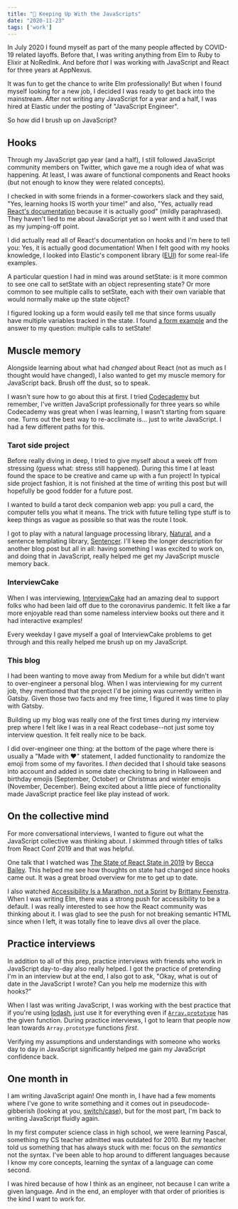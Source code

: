 ```yaml
---
title: "🍿 Keeping Up With the JavaScripts"
date: "2020-11-23"
tags: ['work']
---
```


In July 2020 I found myself as part of the many people affected by COVID-19 related layoffs. Before that, I was writing anything from Elm to Ruby to Elixir at NoRedInk. And before _that_ I was working with JavaScript and React for three years at AppNexus.

It was fun to get the chance to write Elm professionally! But when I found myself looking for a new job, I decided I was ready to get back into the mainstream. After not writing any JavaScript for a year and a half, I was hired at Elastic under the posting of "JavaScript Engineer".

So how did I brush up on JavaScript?

## Hooks

Through my JavaScript gap year (and a half), I still followed JavaScript community members on Twitter, which gave me a rough idea of what was happening. At least, I was aware of functional components and React hooks (but not enough to know they were related concepts).

I checked in with some friends in a former-coworkers slack and they said, "Yes, learning hooks IS worth your time!" and also, "Yes, actually read [React's documentation](https://reactjs.org/docs/hooks-intro.html) because it is actually good" (mildly paraphrased). They haven't lied to me about JavaScript yet so I went with it and used that as my jumping-off point.

I did actually read all of React's documentation on hooks and I'm here to tell you: Yes, it is actually good documentation! When I felt good with my hooks knowledge, I looked into Elastic's component library ([EUI](https://elastic.github.io/eui/)) for some real-life examples.

A particular question I had in mind was around setState: is it more common to see one call to setState with an object representing state? Or more common to see multiple calls to setState, each with their own variable that would normally make up the state object?

I figured looking up a form would easily tell me that since forms usually have multiple variables tracked in the state. I found [a form example](https://elastic.github.io/eui/#/forms/form-layouts#form-and-form-rows) and the answer to my question: multiple calls to setState!

## Muscle memory

Alongside learning about what had _changed_ about React (not as much as I thought would have changed), I also wanted to get my muscle memory for JavaScript back. Brush off the dust, so to speak.

I wasn't sure how to go about this at first. I tried [Codecademy](https://www.codecademy.com/) but remember, I've written JavaScript professionally for three years so while Codecademy was great when I was learning, I wasn't starting from square one. Turns out the best way to re-acclimate is... just to write JavaScript. I had a few different paths for this.

### Tarot side project

Before really diving in deep, I tried to give myself about a week off from stressing (guess what: stress still happened). During this time I at least found the space to be creative and came up with a fun project! In typical side project fashion, it is not finished at the time of writing this post but will hopefully be good fodder for a future post.

I wanted to build a tarot deck companion web app: you pull a card, the computer tells you what it means. The trick with future telling type stuff is to keep things as vague as possible so that was the route I took.

I got to play with a natural language processing library, [Natural](https://github.com/NaturalNode/natural), and a sentence templating library, [Sentencer](http://kylestetz.github.io/Sentencer/). I'll keep the longer description for another blog post but all in all: having something I was excited to work on, and doing that in JavaScript, really helped me get my JavaScript muscle memory back.

### InterviewCake

When I was interviewing, [InterviewCake](https://www.interviewcake.com/) had an amazing deal to support folks who had been laid off due to the coronavirus pandemic. It felt like a far more enjoyable read than some nameless interview books out there and it had interactive examples!

Every weekday I gave myself a goal of InterviewCake problems to get through and this really helped me brush up on my JavaScript.

### This blog

I had been wanting to move away from Medium for a while but didn't want to over-engineer a personal blog. When I was interviewing for my current job, they mentioned that the project I'd be joining was currently written in Gatsby. Given those two facts and my free time, I figured it was time to play with Gatsby.

Building up my blog was really one of the first times during my interview prep where I felt like I was in a real React codebase--not just some toy interview question. It felt really nice to be back.

I did over-engineer one thing: at the bottom of the page where there is usually a "Made with ❤️" statement, I added functionality to randomize the emoji from some of my favorites. I _then_ decided that I should take seasons into account and added in some date checking to bring in Halloween and birthday emojis (September, October) or Christmas and winter emojis (November, December). Being excited about a little piece of functionality made JavaScript practice feel like play instead of work.

## On the collective mind

For more conversational interviews, I wanted to figure out what the JavaScript collective was thinking about. I skimmed through titles of talks from React Conf 2019 and that was helpful.

One talk that I watched was [The State of React State in 2019](https://www.youtube.com/watch?v=wUMMUyQtMSg) by [Becca Bailey](https://twitter.com/beccaliz). This helped me see how thoughts on state had changed since hooks came out. It was a great broad overview for me to get up to date.

I also watched [Accessibility Is a Marathon, not a Sprint](https://www.youtube.com/watch?v=ONSD-t4gBb8) by [Brittany Feenstra](https://twitter.com/BrittanyIRL). When I was writing Elm, there was a strong push for accessibility to be a default. I was really interested to see how the React community was thinking about it. I was glad to see the push for not breaking semantic HTML since when I left, it was totally fine to leave divs all over the place.

## Practice interviews

In addition to all of this prep, practice interviews with friends who work in JavaScript day-to-day also really helped. I got the practice of pretending I'm in an interview but at the end, I also got to ask, "Okay, what is out of date in the JavaScript I wrote? Can you help me modernize this with hooks?"

When I last was writing JavaScript, I was working with the best practice that if you're using [lodash](https://lodash.com/docs), just use it for everything even if [`Array.prototype`](https://developer.mozilla.org/tr/docs/Web/JavaScript/Reference/Global_Objects/Array/prototype) has the given function. During practice interviews, I got to learn that people now lean towards `Array.prototype` functions _first_.

Verifying my assumptions and understandings with someone who works day to day in JavaScript significantly helped me gain my JavaScript confidence back.

## One month in

I am writing JavaScript again! One month in, I have had a few moments where I've gone to write something and it comes out in pseudocode-gibberish (looking at you, [switch/case](https://developer.mozilla.org/en-US/docs/Web/JavaScript/Reference/Statements/switch)), but for the most part, I'm back to writing JavaScript fluidly again.

In my first computer science class in high school, we were learning Pascal, something my CS teacher admitted was outdated for 2010. But my teacher told us something that has always stuck with me: focus on the _semantics_ not the syntax. I've been able to hop around to different languages because I know my core concepts, learning the syntax of a language can come second.

I was hired because of how I think as an engineer, not because I can write a given language. And in the end, an employer with that order of priorities is the kind I want to work for.
